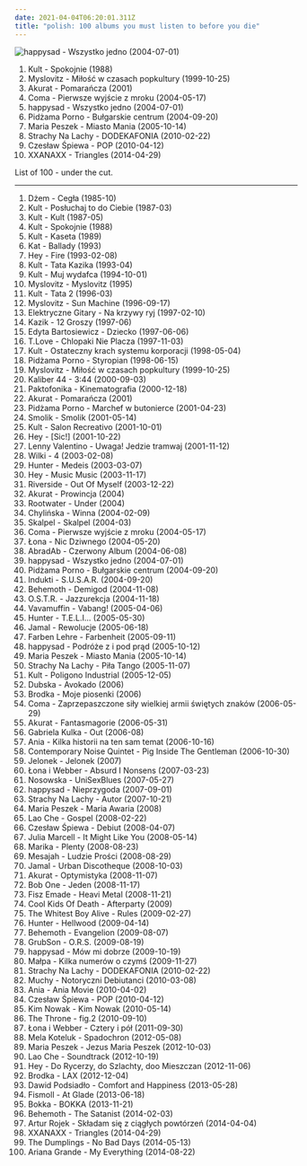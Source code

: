 ```yaml
---
date: 2021-04-04T06:20:01.311Z
title: "polish: 100 albums you must listen to before you die"
---
```

![happysad - Wszystko jedno (2004-07-01)](http://coverartarchive.org/release/43342114-ec72-400c-a1ad-5c9580998361/4030501038-500.jpg "happysad - Wszystko jedno (2004-07-01)")
<ol class="albums">
<li data-cover="https://via.placeholder.com/450" data-tags="polish" role="button">Kult - Spokojnie (1988)</li>
<li data-cover="https://img.discogs.com/V0xbJHSbaeQvvGyarxyn0FVZ5w0=/fit-in/458x328/filters:strip_icc():format(jpeg):mode_rgb():quality(90)/discogs-images/R-907946-1488650324-9919.jpeg.jpg" data-tags="rock, alternative rock, polish" role="button">Myslovitz - Miłość w czasach popkultury (1999-10-25)</li>
<li data-cover="http://coverartarchive.org/release/0fd5abdd-7a1a-4a09-933f-e620cc98cce2/4137110372-500.jpg" data-tags="ska, polish, rock" role="button">Akurat - Pomarańcza (2001)</li>
<li data-cover="http://coverartarchive.org/release/7f63e549-0273-406f-ab87-664b8d36a09b/4223291990-500.jpg" data-tags="rock, polish" role="button">Coma - Pierwsze wyjście z mroku (2004-05-17)</li>
<li data-cover="http://coverartarchive.org/release/43342114-ec72-400c-a1ad-5c9580998361/4030501038-500.jpg" data-tags="happysad, polish, rock" role="button">happysad - Wszystko jedno (2004-07-01)</li>
<li data-cover="http://coverartarchive.org/release/92455303-57a4-4fbf-9d00-f283392f6594/4707388100-500.jpg" data-tags="punk rock" role="button">Pidżama Porno - Bułgarskie centrum (2004-09-20)</li>
<li data-cover="https://via.placeholder.com/450" data-tags="polish" role="button">Maria Peszek - Miasto Mania (2005-10-14)</li>
<li data-cover="http://coverartarchive.org/release/5e745932-2538-4b2c-952d-2893b8c5b69f/5062074211-500.jpg" data-tags="polish" role="button">Strachy Na Lachy - DODEKAFONIA (2010-02-22)</li>
<li data-cover="https://img.discogs.com/KFzVsWj8FUJho9RA9oMVqv0Athc=/fit-in/594x533/filters:strip_icc():format(jpeg):mode_rgb():quality(90)/discogs-images/R-2223761-1271074986.jpeg.jpg" data-tags="alternative rock, folk, polish" role="button">Czesław Śpiewa - POP (2010-04-12)</li>
<li data-cover="http://coverartarchive.org/release/28ed3ff6-752c-479c-a142-5f3908e8f80d/14427406794-500.jpg" data-tags="indie, deep house, polish" role="button">XXANAXX - Triangles (2014-04-29)</li>
</ol>
List of 100 - under the cut.
<!-- more -->

_________________

<ol class="albums">
<li data-cover="https://via.placeholder.com/450" data-tags="blues, blues rock, rock" role="button">
Dżem - Cegła (1985-10)
</li>
<li data-cover="http://coverartarchive.org/release/eec9f8da-9bda-352f-93ea-35d4aeb1b924/12618949767-500.jpg" data-tags="new wave" role="button">
Kult - Posłuchaj to do Ciebie (1987-03)
</li>
<li data-cover="http://coverartarchive.org/release/ca720554-3509-38ff-9662-57d8a4472e56/12618936050-500.jpg" data-tags="kult, kazik, rock, polish" role="button">
Kult - Kult (1987-05)
</li>
<li data-cover="https://via.placeholder.com/450" data-tags="polish" role="button">
Kult - Spokojnie (1988)
</li>
<li data-cover="http://coverartarchive.org/release/472e976c-289c-4807-8ca3-add1d265d8fd/12618704033-500.jpg" data-tags="classic rock, rock, 80s, punk, alternative rock, progressive rock, new wave, jazz rock, polish, kult, kult kaseta, mlynasss" role="button">
Kult - Kaseta (1989)
</li>
<li data-cover="http://coverartarchive.org/release/e46395b2-76f6-3380-97ca-a6b46cd6e4ba/6357216307-500.jpg" data-tags="polish, heavy metal, thrash metal, ballads" role="button">
Kat - Ballady (1993)
</li>
<li data-cover="http://coverartarchive.org/release/ab8e4983-19df-4ee1-b552-d8a2ce6af015/5692907290-500.jpg" data-tags="rock, grunge, polish rock" role="button">
Hey - Fire (1993-02-08)
</li>
<li data-cover="https://img.discogs.com/ZGpGNfyyD5uQFsExh316TxfB7m4=/fit-in/600x600/filters:strip_icc():format(jpeg):mode_rgb():quality(90)/discogs-images/R-8220304-1457383512-4817.jpeg.jpg" data-tags="polish rock, rock, polish" role="button">
Kult - Tata Kazika (1993-04)
</li>
<li data-cover="http://coverartarchive.org/release/ef8d8003-66fc-4b55-bd5c-852361376354/12618750019-500.jpg" data-tags="rock, polish rock, kult" role="button">
Kult - Muj wydafca (1994-10-01)
</li>
<li data-cover="https://img.discogs.com/ixHEMNqFvofVjMAVVI6OV-z3zvg=/fit-in/410x410/filters:strip_icc():format(jpeg):mode_rgb():quality(90)/discogs-images/R-920331-1521923537-6695.jpeg.jpg" data-tags="rock, alternative rock, polish" role="button">
Myslovitz - Myslovitz (1995)
</li>
<li data-cover="http://coverartarchive.org/release/9178dc60-2558-4f6b-9c62-a5cb5ac695c6/12618598246-500.jpg" data-tags="fantastic, polish, kult" role="button">
Kult - Tata 2 (1996-03)
</li>
<li data-cover="http://coverartarchive.org/release/987d7b4b-abf1-4e7d-8a4c-a56e72fb3e56/7101899260-500.jpg" data-tags="rock" role="button">
Myslovitz - Sun Machine (1996-09-17)
</li>
<li data-cover="http://coverartarchive.org/release/d8edb945-28fa-45ef-a69c-09e45c53c9e1/22167648217-500.jpg" data-tags="polish, polish rock, elektryczne gitary" role="button">
Elektryczne Gitary - Na krzywy ryj (1997-02-10)
</li>
<li data-cover="http://coverartarchive.org/release/5f7185fb-5a1a-4701-9722-2fc720a6caad/14514441208-500.jpg" data-tags="alternative, polskie, kazik, alternative rock" role="button">
Kazik - 12 Groszy (1997-06)
</li>
<li data-cover="https://img.discogs.com/X1SwUIVh2t_jF7_Y03hnQnOanAA=/fit-in/585x600/filters:strip_icc():format(jpeg):mode_rgb():quality(90)/discogs-images/R-1278054-1205856489.jpeg.jpg" data-tags="polish, rock" role="button">
Edyta Bartosiewicz - Dziecko (1997-06-06)
</li>
<li data-cover="http://coverartarchive.org/release/5a121cf4-d5f7-4820-9282-8c53cacb5dfb/4136135423-500.jpg" data-tags="alternative rock, polish, polish rock, satyra" role="button">
T.Love - Chlopaki Nie Placza (1997-11-03)
</li>
<li data-cover="http://coverartarchive.org/release/5a5adcfc-aa96-42a4-93ab-70d3af740b56/12618649300-500.jpg" data-tags="polish rock, polish, rock" role="button">
Kult - Ostateczny krach systemu korporacji (1998-05-04)
</li>
<li data-cover="http://coverartarchive.org/release/af966fce-18df-4658-bfd0-51b03861372c/2610157603-500.jpg" data-tags="punk rock, polish punk, muka muka" role="button">
Pidżama Porno - Styropian (1998-06-15)
</li>
<li data-cover="https://img.discogs.com/V0xbJHSbaeQvvGyarxyn0FVZ5w0=/fit-in/458x328/filters:strip_icc():format(jpeg):mode_rgb():quality(90)/discogs-images/R-907946-1488650324-9919.jpeg.jpg" data-tags="rock, alternative rock, polish" role="button">
Myslovitz - Miłość w czasach popkultury (1999-10-25)
</li>
<li data-cover="https://img.discogs.com/V0NN9CM2PryNhuZGNTkyxPpD2fQ=/fit-in/600x605/filters:strip_icc():format(jpeg):mode_rgb():quality(90)/discogs-images/R-594566-1573921652-1017.jpeg.jpg" data-tags="hip-hop, rap, polish, psychorap" role="button">
Kaliber 44 - 3:44 (2000-09-03)
</li>
<li data-cover="http://coverartarchive.org/release/9b017fef-0077-4248-a0dc-c5cfe342b5f8/5084173193-500.jpg" data-tags="hip-hop" role="button">
Paktofonika - Kinematografia (2000-12-18)
</li>
<li data-cover="http://coverartarchive.org/release/0fd5abdd-7a1a-4a09-933f-e620cc98cce2/4137110372-500.jpg" data-tags="ska, polish, rock" role="button">
Akurat - Pomarańcza (2001)
</li>
<li data-cover="http://coverartarchive.org/release/2409939a-290a-4d66-8742-59bc04e52122/2610150058-500.jpg" data-tags="punk rock, punk" role="button">
Pidżama Porno - Marchef w butonierce (2001-04-23)
</li>
<li data-cover="https://img.discogs.com/G4RP02Gj7DRgDMJ27e74s8PwADs=/fit-in/600x600/filters:strip_icc():format(jpeg):mode_rgb():quality(90)/discogs-images/R-2880442-1305411904.jpeg.jpg" data-tags="electronic, chill out, downtempo, polish" role="button">
Smolik - Smolik (2001-05-14)
</li>
<li data-cover="http://coverartarchive.org/release/635daba9-5f20-4d78-9cf0-3ebfd77f41f0/12618624531-500.jpg" data-tags="alternative, alternative rock, polish, 2000s, kazik, kazik staszewski, kult salon recreativo, salon recreativo" role="button">
Kult - Salon Recreativo (2001-10-01)
</li>
<li data-cover="http://coverartarchive.org/release/8e3a14f9-64e9-43a8-8073-85b79fef7a3b/3350995906-500.jpg" data-tags="rock, female vocalists, polish" role="button">
Hey - [Sic!] (2001-10-22)
</li>
<li data-cover="https://via.placeholder.com/450" data-tags="polish" role="button">
Lenny Valentino - Uwaga! Jedzie tramwaj (2001-11-12)
</li>
<li data-cover="http://coverartarchive.org/release/13522c21-395a-422c-bb90-c375ecc1b72b/2362349046-500.jpg" data-tags="polish, polski rock, wilki" role="button">
Wilki - 4 (2003-02-08)
</li>
<li data-cover="http://coverartarchive.org/release/53bebbbd-9e49-447d-b82e-72ff6cb9e3f1/6357187588-500.jpg" data-tags="heavy metal" role="button">
Hunter - Medeis (2003-03-07)
</li>
<li data-cover="http://coverartarchive.org/release/b9e2fedb-3b06-4251-b839-23976fe0aff0/8337768197-500.jpg" data-tags="rock, female vocalists, hard rock, polish" role="button">
Hey - Music Music (2003-11-17)
</li>
<li data-cover="http://coverartarchive.org/release/bef6b0e4-2b92-43ce-bd2d-85b60b0f95a8/18840461906-500.jpg" data-tags="progressive rock" role="button">
Riverside - Out Of Myself (2003-12-22)
</li>
<li data-cover="https://via.placeholder.com/450" data-tags="alternative, reggae, ska" role="button">
Akurat - Prowincja (2004)
</li>
<li data-cover="http://coverartarchive.org/release/7ce55f84-eae1-46f8-b20d-1d7677f286ad/13977259823-500.jpg" data-tags="polish" role="button">
Rootwater - Under (2004)
</li>
<li data-cover="https://img.discogs.com/f5KoYJpVRZ9bHtA7PdG6JSsZkUE=/fit-in/500x500/filters:strip_icc():format(jpeg):mode_rgb():quality(90)/discogs-images/R-2091701-1263511899.jpeg.jpg" data-tags="hard rock, rock, polish rock" role="button">
Chylińska - Winna (2004-02-09)
</li>
<li data-cover="http://coverartarchive.org/release/456b5bed-4c96-4903-a0bb-1f25d9560b0b/10339586003-500.jpg" data-tags="ninja tune, acid jazz, jazz, nu jazz" role="button">
Skalpel - Skalpel (2004-03)
</li>
<li data-cover="http://coverartarchive.org/release/7f63e549-0273-406f-ab87-664b8d36a09b/4223291990-500.jpg" data-tags="rock, polish" role="button">
Coma - Pierwsze wyjście z mroku (2004-05-17)
</li>
<li data-cover="http://coverartarchive.org/release/c723208b-989f-41fb-bb63-235b1bbc3830/6854999473-500.jpg" data-tags="polish, 2004" role="button">
Łona - Nic Dziwnego (2004-05-20)
</li>
<li data-cover="http://coverartarchive.org/release/5530ed76-5ba9-46df-9fc0-6970de36b4d0/5875132912-500.jpg" data-tags="hip-hop, polish" role="button">
AbradAb - Czerwony Album (2004-06-08)
</li>
<li data-cover="http://coverartarchive.org/release/43342114-ec72-400c-a1ad-5c9580998361/4030501038-500.jpg" data-tags="happysad, polish, rock" role="button">
happysad - Wszystko jedno (2004-07-01)
</li>
<li data-cover="http://coverartarchive.org/release/92455303-57a4-4fbf-9d00-f283392f6594/4707388100-500.jpg" data-tags="punk rock" role="button">
Pidżama Porno - Bułgarskie centrum (2004-09-20)
</li>
<li data-cover="https://img.discogs.com/k_YqSOzSNRsXdQDyTNy7FZOU0No=/fit-in/600x600/filters:strip_icc():format(jpeg):mode_rgb():quality(90)/discogs-images/R-524441-1154632353.jpeg.jpg" data-tags="progressive rock, progressive metal" role="button">
Indukti - S.U.S.A.R. (2004-09-20)
</li>
<li data-cover="https://img.discogs.com/f5MS-w80xTYlPaqvPn5gnXP60-0=/fit-in/175x175/filters:strip_icc():format(jpeg):mode_rgb():quality(90)/discogs-images/R-4297042-1361036898-6312.jpeg.jpg" data-tags="death metal, blackened death metal" role="button">
Behemoth - Demigod (2004-11-08)
</li>
<li data-cover="https://via.placeholder.com/450" data-tags="rap, hip-hop, polish, polski hip hop" role="button">
O.S.T.R. - Jazzurekcja (2004-11-18)
</li>
<li data-cover="http://coverartarchive.org/release/bdfe45eb-0b2d-4c96-bfc9-9b5c8b479b9a/5876442790-500.jpg" data-tags="reggae" role="button">
Vavamuffin - Vabang! (2005-04-06)
</li>
<li data-cover="http://coverartarchive.org/release/644c293e-7b6e-4b9c-bf4a-031c0bf3c77f/6183593525-500.jpg" data-tags="metal, heavy metal, polish" role="button">
Hunter - T.E.L.I... (2005-05-30)
</li>
<li data-cover="http://coverartarchive.org/release/1bdc7ea1-8d62-4861-8a10-daa08f6d6af9/4136848887-500.jpg" data-tags="reggae, ragga, jamal, dancehall" role="button">
Jamal - Rewolucje (2005-06-18)
</li>
<li data-cover="http://coverartarchive.org/release/39e4004d-7e65-4736-8c74-65c2520f099c/4038009090-500.jpg" data-tags="punk rock, polish, 2000s, punk pop" role="button">
Farben Lehre - Farbenheit (2005-09-11)
</li>
<li data-cover="http://coverartarchive.org/release/3f588792-803b-40ab-92e6-fe69fc26456d/4224914887-500.jpg" data-tags="happysad, rock, polish" role="button">
happysad - Podróże z i pod prąd (2005-10-12)
</li>
<li data-cover="https://via.placeholder.com/450" data-tags="polish" role="button">
Maria Peszek - Miasto Mania (2005-10-14)
</li>
<li data-cover="http://coverartarchive.org/release/69e91eee-2bfb-4e7a-aba1-13c564194713/4185547054-500.jpg" data-tags="alternative rock" role="button">
Strachy Na Lachy - Piła Tango (2005-11-07)
</li>
<li data-cover="http://coverartarchive.org/release/4f832caf-7f82-406f-a469-27eb5fb98d20/5266084918-500.jpg" data-tags="polish, rock" role="button">
Kult - Poligono Industrial (2005-12-05)
</li>
<li data-cover="https://via.placeholder.com/450" data-tags="reggae" role="button">
Dubska - Avokado (2006)
</li>
<li data-cover="http://coverartarchive.org/release/e675808c-16ea-4bbc-9a73-fbbc6df7688b/4826405763-500.jpg" data-tags="pop, folk, polish, monica, brodka, moje piosenki" role="button">
Brodka - Moje piosenki (2006)
</li>
<li data-cover="http://coverartarchive.org/release/a35ddd59-8fbd-4b38-add9-7db6a8010a80/16403358211-500.jpg" data-tags="rock" role="button">
Coma - Zaprzepaszczone siły wielkiej armii świętych znaków (2006-05-29)
</li>
<li data-cover="http://coverartarchive.org/release/73dc38c9-2f86-4295-ab2f-fddcc98877b5/4793338662-500.jpg" data-tags="ska" role="button">
Akurat - Fantasmagorie (2006-05-31)
</li>
<li data-cover="http://coverartarchive.org/release/41f1e81c-f811-41a1-a870-98cf9f18fd14/13155973563-500.jpg" data-tags="polish" role="button">
Gabriela Kulka - Out (2006-08)
</li>
<li data-cover="https://img.discogs.com/_LYCyv4zrUDW3zxW28QnMoFpdAQ=/fit-in/600x542/filters:strip_icc():format(jpeg):mode_rgb():quality(90)/discogs-images/R-8075064-1454667772-7701.jpeg.jpg" data-tags="pop, chill out, polish" role="button">
Ania - Kilka historii na ten sam temat (2006-10-16)
</li>
<li data-cover="http://coverartarchive.org/release/c9c35e2b-f335-441a-804f-3c25093c48b5/6329876006-500.jpg" data-tags="jazz" role="button">
Contemporary Noise Quintet - Pig Inside The Gentleman (2006-10-30)
</li>
<li data-cover="http://coverartarchive.org/release/9cda42f9-ac1b-484f-bd02-9ff52507e41a/5062044543-500.jpg" data-tags="instrumental, polish" role="button">
Jelonek - Jelonek (2007)
</li>
<li data-cover="http://coverartarchive.org/release/11f22380-b4be-468a-b2f6-77d8ea5dd4f4/8084133829-500.jpg" data-tags="hip hop, rap, polish" role="button">
Łona i Webber - Absurd I Nonsens (2007-03-23)
</li>
<li data-cover="https://via.placeholder.com/450" data-tags="polish" role="button">
Nosowska - UniSexBlues (2007-05-27)
</li>
<li data-cover="http://coverartarchive.org/release/00ee48cf-862e-405e-a1ad-226b4c05a4a9/6357095089-500.jpg" data-tags="rock" role="button">
happysad - Nieprzygoda (2007-09-01)
</li>
<li data-cover="http://coverartarchive.org/release/a3a749df-67e2-4771-9c39-f621f8c39b1c/5070752355-500.jpg" data-tags="polish, jacek kaczmarski, kaczmarski, i want to have" role="button">
Strachy Na Lachy - Autor (2007-10-21)
</li>
<li data-cover="http://coverartarchive.org/release/556432f0-5442-485a-99c2-a53ec51b9be5/4394678336-500.jpg" data-tags="alternative, polish, female vocalist" role="button">
Maria Peszek - Maria Awaria (2008)
</li>
<li data-cover="http://coverartarchive.org/release/c8a65ca3-bac3-4384-a13c-0cbb3baefc41/4267018674-500.jpg" data-tags="alternative rock" role="button">
Lao Che - Gospel (2008-02-22)
</li>
<li data-cover="http://coverartarchive.org/release/2f09ea4e-8365-4d58-a8e7-16454dfa0db7/2634516109-500.jpg" data-tags="alternative" role="button">
Czesław Śpiewa - Debiut (2008-04-07)
</li>
<li data-cover="http://coverartarchive.org/release/466e6aaf-b8da-484a-a772-c0702f91ffa1/3366571520-500.jpg" data-tags="polish, piano, alternative" role="button">
Julia Marcell - It Might Like You (2008-05-14)
</li>
<li data-cover="https://via.placeholder.com/450" data-tags="polish" role="button">
Marika - Plenty (2008-08-23)
</li>
<li data-cover="http://coverartarchive.org/release/e9d2c963-e9a3-4885-aca6-294f00404ced/7101734501-500.jpg" data-tags="reggae, dancehall, polish" role="button">
Mesajah - Ludzie Prości (2008-08-29)
</li>
<li data-cover="http://coverartarchive.org/release/7b71290e-af6f-4906-9368-c03f1360a1b4/4136795948-500.jpg" data-tags="reggae, polish" role="button">
Jamal - Urban Discotheque (2008-10-03)
</li>
<li data-cover="http://coverartarchive.org/release/c54c36bd-7a0e-4bcb-a8d5-8454ed4e3b5f/7101277809-500.jpg" data-tags="ska, polish, akurat, pol-ska" role="button">
Akurat - Optymistyka (2008-11-07)
</li>
<li data-cover="http://coverartarchive.org/release/8527a0fe-239b-40a8-be55-c6a47d1151ba/3430260994-500.jpg" data-tags="reggae, ragga, dancehall" role="button">
Bob One - Jeden (2008-11-17)
</li>
<li data-cover="http://coverartarchive.org/release/2aadaf8e-c2f8-4e4c-9525-7d4ff58600a6/8083602403-500.jpg" data-tags="alternative, fisz" role="button">
Fisz Emade - Heavi Metal (2008-11-21)
</li>
<li data-cover="https://img.discogs.com/Vva5gtt_Ymb_Nu4S_IGLMBovLQM=/fit-in/500x500/filters:strip_icc():format(jpeg):mode_rgb():quality(90)/discogs-images/R-2004960-1258032037.jpeg.jpg" data-tags="rock, polish, polish rock" role="button">
Cool Kids Of Death - Afterparty (2009)
</li>
<li data-cover="https://img.discogs.com/CEympDX1u4FWYHhBclMI9h-ijx8=/fit-in/500x500/filters:strip_icc():format(jpeg):mode_rgb():quality(90)/discogs-images/R-1626055-1233084808.jpeg.jpg" data-tags="indie" role="button">
The Whitest Boy Alive - Rules (2009-02-27)
</li>
<li data-cover="http://coverartarchive.org/release/fc9b6c2e-5cb4-4589-a157-4f1955bb7083/6357143832-500.jpg" data-tags="heavy metal" role="button">
Hunter - Hellwood (2009-04-14)
</li>
<li data-cover="https://img.discogs.com/K20rSftvVzZehMnMB2Y9L-xRBOs=/fit-in/300x300/filters:strip_icc():format(jpeg):mode_rgb():quality(90)/discogs-images/R-3464875-1331417514.jpeg.jpg" data-tags="death metal, blackened death metal" role="button">
Behemoth - Evangelion (2009-08-07)
</li>
<li data-cover="http://coverartarchive.org/release/fd9c7274-fc26-49b0-9cd3-7e8e33d71968/6357081194-500.jpg" data-tags="reagge, hip-hop, ruffneck" role="button">
GrubSon - O.R.S. (2009-08-19)
</li>
<li data-cover="http://coverartarchive.org/release/9561f09b-6098-44a1-957b-e398a219b965/6357137255-500.jpg" data-tags="rock, polish, happysad, i want to have" role="button">
happysad - Mów mi dobrze (2009-10-19)
</li>
<li data-cover="http://coverartarchive.org/release/9da34265-9c5e-4d57-9d9e-8ee0e2c96ab2/15843844769-500.jpg" data-tags="hip hop, rap" role="button">
Małpa - Kilka numerów o czymś (2009-11-27)
</li>
<li data-cover="http://coverartarchive.org/release/5e745932-2538-4b2c-952d-2893b8c5b69f/5062074211-500.jpg" data-tags="polish" role="button">
Strachy Na Lachy - DODEKAFONIA (2010-02-22)
</li>
<li data-cover="http://coverartarchive.org/release/1496d5a6-c69b-46be-a888-f0060e693128/8083898032-500.jpg" data-tags="indie, polish" role="button">
Muchy - Notoryczni Debiutanci (2010-03-08)
</li>
<li data-cover="http://coverartarchive.org/release/4db11d1d-ce53-44d6-b520-ffc28bec8913/2334984430-500.jpg" data-tags="pop, cover, retro" role="button">
Ania - Ania Movie (2010-04-02)
</li>
<li data-cover="https://img.discogs.com/KFzVsWj8FUJho9RA9oMVqv0Athc=/fit-in/594x533/filters:strip_icc():format(jpeg):mode_rgb():quality(90)/discogs-images/R-2223761-1271074986.jpeg.jpg" data-tags="alternative rock, folk, polish" role="button">
Czesław Śpiewa - POP (2010-04-12)
</li>
<li data-cover="http://coverartarchive.org/release/8afbbf3f-39b0-4a5e-a1ba-6aeb77dbb82a/2790682576-500.jpg" data-tags="polish, fisz" role="button">
Kim Nowak - Kim Nowak (2010-05-14)
</li>
<li data-cover="https://via.placeholder.com/450" data-tags="hardcore" role="button">
The Throne - fig.2 (2010-09-10)
</li>
<li data-cover="http://coverartarchive.org/release/91b37789-68e5-4ea0-924a-ff95b8be5fd4/7326241081-500.jpg" data-tags="rap, polish" role="button">
Łona i Webber - Cztery i pół (2011-09-30)
</li>
<li data-cover="http://coverartarchive.org/release/7c0bab87-98cd-4ae4-b5be-c7ad362be69c/25643823281-500.jpg" data-tags="polish" role="button">
Mela Koteluk - Spadochron (2012-05-08)
</li>
<li data-cover="http://coverartarchive.org/release/9dedb746-86cb-46bc-8f01-5edb9d372d2b/2623050190-500.jpg" data-tags="alternative, polish" role="button">
Maria Peszek - Jezus Maria Peszek (2012-10-03)
</li>
<li data-cover="http://coverartarchive.org/release/59bdbd75-7d2c-41c5-ab27-2a8e0cb79e28/3980391559-500.jpg" data-tags="electronic, alternative, polish, funk rock, mam ten album" role="button">
Lao Che - Soundtrack (2012-10-19)
</li>
<li data-cover="http://coverartarchive.org/release/89b7a07b-d111-40d1-a688-d693248846b3/2504577515-500.jpg" data-tags="rock, polish" role="button">
Hey - Do Rycerzy, do Szlachty, doo Mieszczan (2012-11-06)
</li>
<li data-cover="http://coverartarchive.org/release/c9d24992-57ef-43db-9962-0d3945984c53/3273272547-500.jpg" data-tags="pop, polish" role="button">
Brodka - LAX (2012-12-04)
</li>
<li data-cover="http://coverartarchive.org/release/04a35bc0-3855-43c7-af33-1f657c275ca4/12049780287-500.jpg" data-tags="polish, nice spending time, liblistened" role="button">
Dawid Podsiadło - Comfort and Happiness (2013-05-28)
</li>
<li data-cover="http://coverartarchive.org/release/47eba706-b96a-4f5b-b508-3111891976a4/22753431203-500.jpg" data-tags="polish" role="button">
Fismoll - At Glade (2013-06-18)
</li>
<li data-cover="http://coverartarchive.org/release/c3e5ae88-eb7b-405f-88a5-4a685e210e8f/6893657729-500.jpg" data-tags="alternative, polish" role="button">
Bokka - BOKKA (2013-11-21)
</li>
<li data-cover="https://img.discogs.com/L7C8Au7KprpUbtomO_R_mL0mzhQ=/fit-in/600x600/filters:strip_icc():format(jpeg):mode_rgb():quality(90)/discogs-images/R-5509431-1411654006-9813.jpeg.jpg" data-tags="blackened death metal, black metal, death metal" role="button">
Behemoth - The Satanist (2014-02-03)
</li>
<li data-cover="http://coverartarchive.org/release/224f9a63-3ce7-46e6-95ba-0942c68d0d6b/6926539176-500.jpg" data-tags="alternative, polish" role="button">
Artur Rojek - Składam się z ciągłych powtórzeń (2014-04-04)
</li>
<li data-cover="http://coverartarchive.org/release/28ed3ff6-752c-479c-a142-5f3908e8f80d/14427406794-500.jpg" data-tags="indie, deep house, polish" role="button">
XXANAXX - Triangles (2014-04-29)
</li>
<li data-cover="https://img.discogs.com/R6nrYp68_OPS7wjOAO6l-4O2-jU=/fit-in/340x340/filters:strip_icc():format(jpeg):mode_rgb():quality(90)/discogs-images/R-5753896-1404407309-9760.jpeg.jpg" data-tags="polish" role="button">
The Dumplings - No Bad Days (2014-05-13)
</li>
<li data-cover="http://coverartarchive.org/release/92402a00-7be5-4c40-ac27-cf91622e2e5a/8509740795-500.jpg" data-tags="pop" role="button">
Ariana Grande - My Everything (2014-08-22)
</li>
</ol>